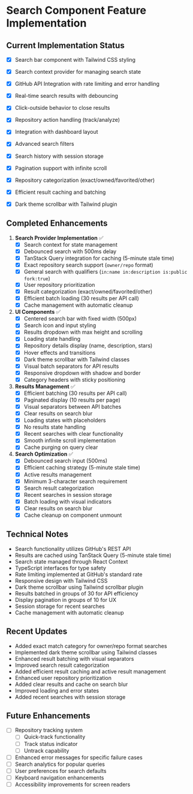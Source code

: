 # Search Component Feature Implementation

## Current Implementation Status
- [x] Search bar component with Tailwind CSS styling
- [x] Search context provider for managing search state
- [x] GitHub API Integration with rate limiting and error handling
- [x] Real-time search results with debouncing
- [x] Click-outside behavior to close results
- [x] Repository action handling (track/analyze)
- [x] Integration with dashboard layout
- [x] Advanced search filters
- [x] Search history with session storage
- [x] Pagination support with infinite scroll
- [x] Repository categorization (exact/owned/favorited/other)
- [x] Efficient result caching and batching
- [x] Dark theme scrollbar with Tailwind plugin


## Completed Enhancements
1. **Search Provider Implementation** ✅
   - [x] Search context for state management
   - [x] Debounced search with 500ms delay
   - [x] TanStack Query integration for caching (5-minute stale time)
   - [x] Exact repository search support (`owner/repo` format)
   - [x] General search with qualifiers (`in:name in:description is:public fork:true`)
   - [x] User repository prioritization
   - [x] Result categorization (exact/owned/favorited/other)
   - [x] Efficient batch loading (30 results per API call)
   - [x] Cache management with automatic cleanup

2. **UI Components** ✅
   - [x] Centered search bar with fixed width (500px)
   - [x] Search icon and input styling
   - [x] Results dropdown with max height and scrolling
   - [x] Loading state handling
   - [x] Repository details display (name, description, stars)
   - [x] Hover effects and transitions
   - [x] Dark theme scrollbar with Tailwind classes
   - [x] Visual batch separators for API results
   - [x] Responsive dropdown with shadow and border
   - [x] Category headers with sticky positioning

3. **Results Management** ✅
   - [x] Efficient batching (30 results per API call)
   - [x] Paginated display (10 results per page)
   - [x] Visual separators between API batches
   - [x] Clear results on search blur
   - [x] Loading states with placeholders
   - [x] No results state handling
   - [x] Recent searches with clear functionality
   - [x] Smooth infinite scroll implementation
   - [x] Cache purging on query clear

4. **Search Optimization** ✅
   - [x] Debounced search input (500ms)
   - [x] Efficient caching strategy (5-minute stale time)
   - [x] Active results management
   - [x] Minimum 3-character search requirement
   - [x] Search result categorization
   - [x] Recent searches in session storage
   - [x] Batch loading with visual indicators
   - [x] Clear results on search blur
   - [x] Cache cleanup on component unmount

## Technical Notes
- Search functionality utilizes GitHub's REST API
- Results are cached using TanStack Query (5-minute stale time)
- Search state managed through React Context
- TypeScript interfaces for type safety
- Rate limiting implemented at GitHub's standard rate
- Responsive design with Tailwind CSS
- Dark theme scrollbar using Tailwind scrollbar plugin
- Results batched in groups of 30 for API efficiency
- Display pagination in groups of 10 for UX
- Session storage for recent searches
- Cache management with automatic cleanup

## Recent Updates
- Added exact match category for owner/repo format searches
- Implemented dark theme scrollbar using Tailwind classes
- Enhanced result batching with visual separators
- Improved search result categorization
- Added efficient result caching and active result management
- Enhanced user repository prioritization
- Added clear results and cache on search blur
- Improved loading and error states
- Added recent searches with session storage

## Future Enhancements
- [ ] Repository tracking system
  - [ ] Quick-track functionality
  - [ ] Track status indicator
  - [ ] Untrack capability
- [ ] Enhanced error messages for specific failure cases
- [ ] Search analytics for popular queries
- [ ] User preferences for search defaults
- [ ] Keyboard navigation enhancements
- [ ] Accessibility improvements for screen readers
